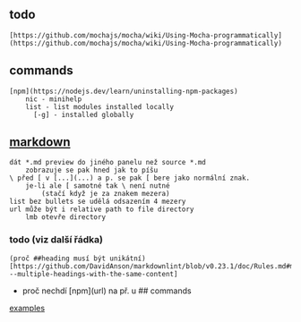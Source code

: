 ## todo

    [https://github.com/mochajs/mocha/wiki/Using-Mocha-programmatically](https://github.com/mochajs/mocha/wiki/Using-Mocha-programmatically)

## commands

    [npm](https://nodejs.dev/learn/uninstalling-npm-packages)
        nic - minihelp
        list - list modules installed locally
          [-g] - installed globally

## [markdown](https://guides.github.com/features/mastering-markdown/)

    dát *.md preview do jiného panelu než source *.md
        zobrazuje se pak hned jak to píšu
    \ před [ v [...](...) a p. se pak [ bere jako normální znak.
        je-li ale [ samotné tak \ není nutné
            (stačí když je za znakem mezera)
    list bez bullets se udělá odsazením 4 mezery
    url může být i relative path to file directory
        lmb otevře directory

### todo (viz další řádka)

    (proč ##heading musí být unikátní)[https://github.com/DavidAnson/markdownlint/blob/v0.23.1/doc/Rules.md#md024---multiple-headings-with-the-same-content]

* proč nechdí \[npm](url) na př. u \## commands

[examples](examples/examples.md)